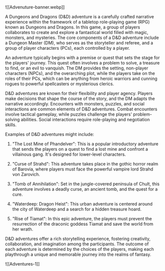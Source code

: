 ![[Advenuture-banner.webp]]

A Dungeons and Dragons (D&D) adventure is a carefully crafted narrative experience within the framework of a tabletop role-playing game (RPG) known as Dungeons and Dragons. In this game, a group of players collaborates to create and explore a fantastical world filled with magic, monsters, and mysteries. The core components of a D&D adventure include a Dungeon Master (DM), who serves as the storyteller and referee, and a group of player characters (PCs), each controlled by a player.

An adventure typically begins with a premise or quest that sets the stage for the players' journey. This quest often involves a problem to solve, a treasure to find, or an evil to vanquish. The DM provides the setting, non-player characters (NPCs), and the overarching plot, while the players take on the roles of their PCs, which can be anything from heroic warriors and cunning rogues to powerful spellcasters or mysterious clerics.

D&D adventures are known for their flexibility and player agency. Players make decisions that shape the course of the story, and the DM adapts the narrative accordingly. Encounters with monsters, puzzles, and social interactions are common elements of D&D adventures. Combat encounters involve tactical gameplay, while puzzles challenge the players' problem-solving abilities. Social interactions require role-playing and negotiation skills.

Examples of D&D adventures might include:

1. "The Lost Mine of Phandelver": This is a popular introductory adventure that sends the players on a quest to find a lost mine and confront a villainous gang. It's designed for lower-level characters.
    
2. "Curse of Strahd": This adventure takes place in the gothic horror realm of Barovia, where players must face the powerful vampire lord Strahd von Zarovich.
    
3. "Tomb of Annihilation": Set in the jungle-covered peninsula of Chult, this adventure involves a deadly curse, an ancient tomb, and the quest for a cure.
    
4. "Waterdeep: Dragon Heist": This urban adventure is centered around the city of Waterdeep and a search for a hidden treasure hoard.
    
5. "Rise of Tiamat": In this epic adventure, the players must prevent the resurrection of the draconic goddess Tiamat and save the world from her wrath.
    

D&D adventures offer a rich storytelling experience, fostering creativity, collaboration, and imagination among the participants. The outcome of each adventure is determined by the choices of the players, making each playthrough a unique and memorable journey into the realms of fantasy.

![[Adventures-1]]


